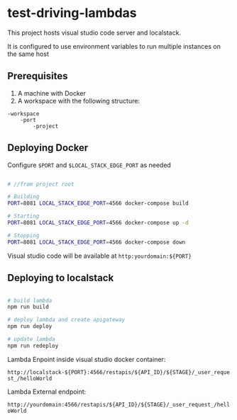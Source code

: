 # test-driving-lambdas

This project hosts visual studio code server and localstack.

It is configured to use environment variables to run multiple instances on the same host

## Prerequisites

1. A machine with Docker
2. A workspace with the following structure:

``` text
-workspace
    -port
        -project
```

## Deploying Docker

Configure `$PORT` and `$LOCAL_STACK_EDGE_PORT` as needed

``` bash

# //from project root

# Building
PORT=8081 LOCAL_STACK_EDGE_PORT=4566 docker-compose build

# Starting
PORT=8081 LOCAL_STACK_EDGE_PORT=4566 docker-compose up -d

# Stopping
PORT=8081 LOCAL_STACK_EDGE_PORT=4566 docker-compose down

```

Visual studio code will be available at `http:yourdomain:${PORT}`

## Deploying to localstack

``` bash

# build lambda
npm run build

# deploy lambda and create apigateway
npm run deploy

# update lambda 
npm run redeploy

```

Lambda Enpoint inside visual studio docker container:

`http://localstack-${PORT}:4566/restapis/${API_ID}/${STAGE}/_user_request_/helloWorld`

Lambda External endpoint: 

`http://yourdomain:4566/restapis/${API_ID}/${STAGE}/_user_request_/helloWorld`

